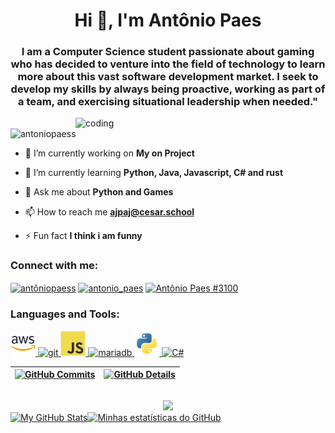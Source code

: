 


<h1 align="center">Hi 👋, I'm Antônio Paes</h1>
<h3 align="center">I am a Computer Science student passionate about gaming who has decided to venture into the field of technology to learn more about this vast software development market. I seek to develop my skills by always being proactive, working as part of a team, and exercising situational leadership when needed."</h3>

<img align="right" alt="coding" width="400" src="https://mir-s3-cdn-cf.behance.net/project_modules/hd/06f21a161921919.63cd7887d0a70.gif">




<p align="left"> <img src="https://komarev.com/ghpvc/?username=antoniopaess&label=Profile%20views&color=0e75b6&style=flat" alt="antoniopaess" /> </p>

- 🔭 I’m currently working on **My on Project**

- 🌱 I’m currently learning **Python, Java, Javascript, C# and rust**

- 💬 Ask me about **Python and Games**

- 📫 How to reach me **ajpaj@cesar.school**

- ⚡ Fun fact **I think i am funny**

<h3 align="left">Connect with me:</h3>
<p align="left">
<a href="https://linkedin.com/in/antôniopaess" target="blank"><img align="center" src="https://raw.githubusercontent.com/rahuldkjain/github-profile-readme-generator/master/src/images/icons/Social/linked-in-alt.svg" alt="antôniopaess" height="30" width="40" /></a>
<a href="https://instagram.com/antonio_paes" target="blank"><img align="center" src="https://raw.githubusercontent.com/rahuldkjain/github-profile-readme-generator/master/src/images/icons/Social/instagram.svg" alt="antonio_paes" height="30" width="40" /></a>
<a href="https://discord.gg/Antônio Paes #3100" target="blank"><img align="center" src="https://raw.githubusercontent.com/rahuldkjain/github-profile-readme-generator/master/src/images/icons/Social/discord.svg" alt="Antônio Paes #3100" height="30" width="40" /></a>
</p>

<h3 align="left">Languages and Tools:</h3>
<p align="left"> <a href="https://aws.amazon.com" target="_blank" rel="noreferrer"> <img src="https://raw.githubusercontent.com/devicons/devicon/master/icons/amazonwebservices/amazonwebservices-original-wordmark.svg" alt="aws" width="40" height="40"/> </a> <a href="https://git-scm.com/" target="_blank" rel="noreferrer"> <img src="https://www.vectorlogo.zone/logos/git-scm/git-scm-icon.svg" alt="git" width="40" height="40"/> </a> <a  <a href="https://developer.mozilla.org/en-US/docs/Web/JavaScript" target="_blank" rel="noreferrer"> <img src="https://raw.githubusercontent.com/devicons/devicon/master/icons/javascript/javascript-original.svg" alt="javascript" width="40" height="40"/> </a> <a href="https://mariadb.org/" target="_blank" rel="noreferrer"> <img src="https://www.vectorlogo.zone/logos/mariadb/mariadb-icon.svg" alt="mariadb" width="40" height="40"/> </a> <a href="https://www.python.org" target="_blank" rel="noreferrer"> <img src="https://raw.githubusercontent.com/devicons/devicon/master/icons/python/python-original.svg" alt="python" width="40" height="40"/> </a>
<a href="https://dotnet.microsoft.com/pt-br/languages/csharp" target="_blank" rel="noreferrer"> <img src="https://www.google.com/url?sa=i&url=https%3A%2F%2Fgist.github.com%2Fjohndward01%2F95c1d09de9e3707cfb4154989962376d&psig=AOvVaw2fop0bXPoGwM3th2RMc1E9&ust=1720811778271000&source=images&cd=vfe&opi=89978449&ved=0CBQQjRxqFwoTCMi79cfZn4cDFQAAAAAdAAAAABAE" alt="C#" width="40" height="40"/> </a></p>






 
| [![GitHub Commits](http://github-profile-summary-cards.vercel.app/api/cards/productive-time?username=AntonioPaess&theme=dracula&utcOffset=-3)](https://github.com/vn7n24fzkq/github-profile-summary-cards) | [![GitHub Details](http://github-profile-summary-cards.vercel.app/api/cards/profile-details?username=AntonioPaess&theme=dracula)](https://github.com/vn7n24fzkq/github-profile-summary-cards) |  
 | ----------- | ----------- |

 
##
   <div align="center" >
     <img src="https://github-profile-trophy.vercel.app/?username=AntonioPaess&row=1&column=6&theme=dracula&margin-w=15&margin-h=15"/>
  </div>

  <td colspan="2" align="center"><a href="https://github.com/AntonioPaess#gh-light-mode-only"><img src="https://raw.githubusercontent.com/AntonioPaess/AntonioPaess/output/github-contribution-grid-snake-default.svg#gh-light-mode-only" alt="My GitHub Stats" style="max-width: 100%;"></a><a href="https://github.com/AntonioPaess#gh-dark-mode-only"><img src="https://raw.githubusercontent.com/vaibhavvikas/vaibhavvikas/output/github-contribution-grid-snake-dark.svg#gh-dark-mode-only" alt="Minhas estatísticas do GitHub" style="max-width: 100%;"></a></td>
